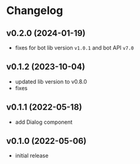 # Changelog

## v0.2.0 (2024-01-19)

- fixes for bot lib version `v1.0.1` and bot API `v7.0`

## v0.1.2 (2023-10-04)

- updated lib version to v0.8.0
- fixes

## v0.1.1 (2022-05-18)

- add Dialog component

## v0.1.0 (2022-05-06)

- initial release
